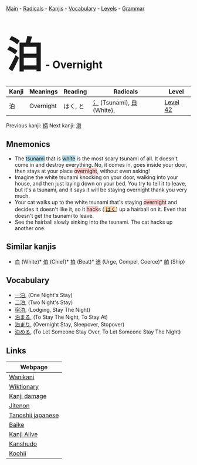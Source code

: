 <style> bigfont {font-size: 100px}</style>
[Main](../index.md) -
[Radicals](../radicals.md) -
[Kanjis](../kanjis.md) -
[Vocabulary](../vocabulary.md) -
[Levels](../levels.md) -
[Grammar](../grammar.md)
# <bigfont> 泊</bigfont> - Overnight 

| Kanji | Meanings | Reading | Radicals | Level |
| --- | --- | --- | --- | --- |
| 泊 | Overnight | はく, と | [氵](../radicals/氵.md) (Tsunami), [白](../radicals/白.md) (White),  | [Level 42](../levels/wk_level42.md) |

Previous kanji: [柄](柄.md) Next kanji: [滑](滑.md) 

## Mnemonics
 * The <span style="background-color:#ADD8E6"> tsunami</span> that is <span style="background-color:#ADD8E6"> white</span> is the most scary tsunami of all. It doesn't come in and destroy everything. No, it comes in, goes inside your door, then stays at your place <span style="background-color:#ffcccb"> overnight</span>, without even asking!
* Imagine the white tsunami knocking on your door, walking into your house, and then just laying down on your bed. You try to tell it to leave, but it's a tsunami, and it says it will be staying overnight thank you very much.
* Your cat walks up to the white tsunami that's staying <span style="background-color:#ffcccb"> overnight</span> and decides it doesn't like it, so it <span style="background-color:#ffcccb"> hack</span>s (<span style="background-color:#fed8b1"> [はく](https://jisho.org/search/はく)</span>) up a hairball on it. Even that doesn't get the tsunami to leave.
* See the hairball slowly sinking into the tsunami. The cat hacks up another one.


## Similar kanjis
 * [白](白.md) (White)* [伯](伯.md) (Chief)* [拍](拍.md) (Beat)* [迫](迫.md) (Urge, Compel, Coerce)* [舶](舶.md) (Ship)


## Vocabulary
 * [一泊](../vocabulary/泊.md), (One Night's Stay)
* [二泊](../vocabulary/泊.md), (Two Night's Stay)
* [宿泊](../vocabulary/泊.md), (Lodging, Stay The Night)
* [泊まる](../vocabulary/泊.md), (To Stay The Night, To Stay At)
* [泊まり](../vocabulary/泊.md), (Overnight Stay, Sleepover, Stopover)
* [泊める](../vocabulary/泊.md), (To Let Someone Stay Over, To Let Someone Stay The Night)



## Links 

| Webpage |
| --- |
| [Wanikani          ](https://www.wanikani.com/kanji/泊) |
| [Wiktionary        ](https://en.wiktionary.org/wiki/泊) |
| [Kanji damage      ](http://www.kanjidamage.com/kanji/search?utf8=✓&q=泊) |
| [Jitenon           ](https://jitenon.com/kanji/泊) |
| [Tanoshii japanese ](https://www.tanoshiijapanese.com/dictionary/kanji.cfm?k=泊) |
| [Baike             ](https://baike.baidu.com/item/泊) |
| [Kanji Alive       ](https://app.kanjialive.com/泊) |
| [Kanshudo          ](https://www.kanshudo.com/searchmn?q=泊) |
| [Koohii            ](https://kanji.koohii.com/study/kanji/泊) |
